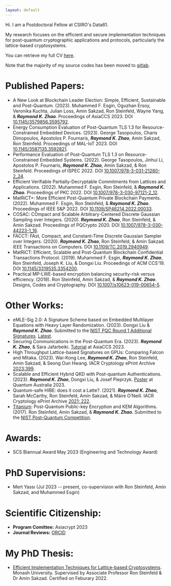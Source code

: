 ```yaml
---
layout: default
---
```


Hi. I am a Postdoctoral Fellow at CSIRO's Data61. 

My research focuses on the efficient and secure implementation techniques for post-quantum cryptographic applications and protocols, particularly the lattice-based cryptosystems. 

You can retrieve my full CV [here](CV.pdf).

Note that the majority of my source codes has been moved to [gitlab](https://gitlab.com/raykzhao).

# [](#header-1)Published Papers:
*	A New Look at Blockchain Leader Election: Simple, Efficient, Sustainable and Post-Quantum. (2023). Muhammed F. Esgin, Oguzhan Ersoy, Veronika Kuchta, Julian Loss, Amin Sakzad, Ron Steinfeld, Wayne Yang, & ***Raymond K. Zhao***. Proceedings of AsiaCCS 2023. DOI [10.1145/3579856.3595792](https://doi.org/10.1145/3579856.3595792).
*	Energy Consumption Evaluation of Post-Quantum TLS 1.3 for Resource-Constrained Embedded Devices. (2023). George Tasopoulos, Charis Dimopoulos, Apostolos P. Fournaris, ***Raymond K. Zhao***, Amin Sakzad, Ron Steinfeld. Proceedings of MAL-IoT 2023. DOI [10.1145/3587135.3592821](https://doi.org/10.1145/3587135.3592821). 
*	Performance Evaluation of Post-Quantum TLS 1.3 on Resource-Constrained Embedded Systems. (2022). George Tasopoulos, Jinhui Li, Apostolos P. Fournaris, ***Raymond K. Zhao***, Amin Sakzad, & Ron Steinfeld. Proceedings of ISPEC 2022. DOI [10.1007/978-3-031-21280-2_24](https://doi.org/10.1007/978-3-031-21280-2_24).
*	Efficient Verifiable Partially-Decryptable Commitments from Lattices and Applications. (2022). Muhammed F. Esgin, Ron Steinfeld, & ***Raymond K. Zhao***. Proceedings of PKC 2022. DOI [10.1007/978-3-030-97121-2_12](https://doi.org/10.1007/978-3-030-97121-2_12).
*	MatRiCT+: More Efficient Post-Quantum Private Blockchain Payments. (2022). Muhammed F. Esgin, Ron Steinfeld, & ***Raymond K. Zhao***. Proceedings of IEEE S&P 2022. DOI [10.1109/SP46214.2022.00033](https://doi.org/10.1109/SP46214.2022.00033).
*	COSAC: COmpact and Scalable Arbitrary-Centered Discrete Gaussian Sampling over Integers. (2020). ***Raymond K. Zhao***, Ron Steinfeld, & Amin Sakzad. Proceedings of PQCrypto 2020. DOI [10.1007/978-3-030-44223-1_16](https://doi.org/10.1007/978-3-030-44223-1_16). 
*	FACCT: FAst, Compact, and Constant-Time Discrete Gaussian Sampler over Integers. (2020). ***Raymond K. Zhao***, Ron Steinfeld, & Amin Sakzad. IEEE Transactions on Computers. DOI [10.1109/TC.2019.2940949](https://doi.org/10.1109/TC.2019.2940949).
*	MatRiCT: Efficient, Scalable and Post-Quantum Blockchain Confidential Transactions Protocol. (2019). Muhammed F. Esgin, ***Raymond K. Zhao***, Ron Steinfeld, Joseph K. Liu, & Dongxi Liu. Proceedings of ACM CCS'19. DOI [10.1145/3319535.3354200](https://doi.org/10.1145/3319535.3354200). 
*	Practical MP-LWE-based encryption balancing security-risk versus efficiency. (2019). Ron Steinfeld, Amin Sakzad, & ***Raymond K. Zhao***. Designs, Codes and Cryptography. DOI [10.1007/s10623-019-00654-5](https://doi.org/10.1007/s10623-019-00654-5). 

# [](#header-1)Other Works:
*	eMLE-Sig 2.0: A Signature Scheme based on Embedded Multilayer Equations with Heavy Layer Randomization. (2023). Dongxi Liu & ***Raymond K. Zhao***. Submitted to the [NIST PQC Round 1 Additional Signatures](https://csrc.nist.gov/csrc/media/Projects/pqc-dig-sig/documents/round-1/submission-pkg/eMLE2.0-submission.zip). [Latest](https://gitlab.com/raykzhao/emle-sig).
*	Securing Communications in the Post-Quantum Era. (2023). ***Raymond K. Zhao***, & Sara Jafarbeiki. [Tutorial](https://raykzhao.github.io/AsiaCCS2023Tutorial.pdf) at AsiaCCS 2023.  
*	High Throughput Lattice-based Signatures on GPUs: Comparing Falcon and Mitaka. (2023). Wai-Kong Lee, ***Raymond K. Zhao***, Ron Steinfeld, Amin Sakzad, & Seong Oun Hwang. IACR Cryptology ePrint Archive [2023:399](https://ia.cr/2023/399).
*	Scalable and Efficient Hybrid QKD with Post-quantum Authentications. (2023). ***Raymond K. Zhao***, Dongxi Liu, & Josef Pieprzyk. [Poster](https://raykzhao.github.io/qca2023_poster.pdf) at Quantum Australia 2023.  
*	Quantum-safe HIBE: does it cost a Latte?. (2021).  ***Raymond K. Zhao***, Sarah McCarthy, Ron Steinfeld, Amin Sakzad, & Máire O’Neill. IACR Cryptology ePrint Archive [2021: 222](https://ia.cr/2021/222). 
*	[Titanium](http://users.monash.edu.au/~rste/Titanium.html): Post-Quantum Public-key Encryption and KEM Algorithms. (2017). Ron Steinfeld, Amin Sakzad, & ***Raymond K. Zhao***. Submitted to the [NIST Post-Quantum Competition](https://csrc.nist.gov/CSRC/media/Projects/Post-Quantum-Cryptography/documents/round-1/submissions/Titanium.zip).

# [](#header-1)Awards:
*	SCS Biannual Award May 2023 (Engineering and Technology Award)

# [](#header-1)PhD Supervisions:
*	Mert Yassı (Jul 2023 -- present, co-supervision with Ron Steinfeld, Amin Sakzad, and Muhammed Esgin)

# [](#header-1)Scientific Citizenship:
*	**Program Comittee:** Asiacrypt 2023
*	**Journal Reviews:** [ORCID](https://orcid.org/0000-0003-1257-9147)

# [](#header-1)My PhD Thesis:
*	[Efficient Implementation Techniques for Lattice-based Cryptosystems](https://bridges.monash.edu/articles/thesis/Efficient_Implementation_Techniques_for_Lattice-based_Cryptosystems/19224867). Monash University. Supervised by Associate Professor Ron Steinfeld & Dr Amin Sakzad. Certified on Feburary 2022. 
